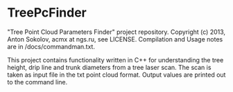 TreePcFinder
============

"Tree Point Cloud Parameters Finder" project repository.
Copyright (c) 2013, Anton Sokolov, acmx at ngs.ru, see LICENSE.
Compilation and Usage notes are in /docs/commandman.txt.

This project contains functionality written in C++ for understanding the tree height, drip line and trunk diameters
from a tree laser scan. The scan is taken as input file in the txt point cloud format. Output values are printed out to the command line. 

